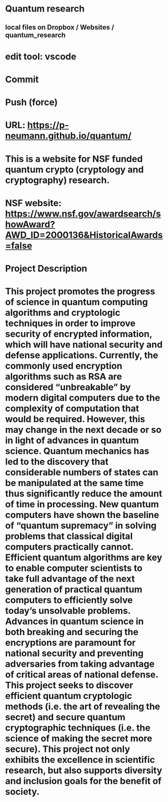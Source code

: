 # Quantum research
## local files on Dropbox / Websites /  quantum_research
# edit tool: vscode
# Commit
# Push (force)
# URL: https://p-neumann.github.io/quantum/
#
# This is a website for NSF funded quantum crypto (cryptology and cryptography) research. 
# NSF website: https://www.nsf.gov/awardsearch/showAward?AWD_ID=2000136&HistoricalAwards=false
# Project Description
# This project promotes the progress of science in quantum computing algorithms and cryptologic techniques in order to improve security of encrypted information, which will have national security and defense applications. Currently, the commonly used encryption algorithms such as RSA are considered “unbreakable” by modern digital computers due to the complexity of computation that would be required. However, this may change in the next decade or so in light of advances in quantum science. Quantum mechanics has led to the discovery that considerable numbers of states can be manipulated at the same time thus significantly reduce the amount of time in processing. New quantum computers have shown the baseline of “quantum supremacy” in solving problems that classical digital computers practically cannot. Efficient quantum algorithms are key to enable computer scientists to take full advantage of the next generation of practical quantum computers to efficiently solve today’s unsolvable problems. Advances in quantum science in both breaking and securing the encryptions are paramount for national security and preventing adversaries from taking advantage of critical areas of national defense. This project seeks to discover efficient quantum cryptologic methods (i.e. the art of revealing the secret) and secure quantum cryptographic techniques (i.e. the science of making the secret more secure). This project not only exhibits the excellence in scientific research, but also supports diversity and inclusion goals for the benefit of society. 
